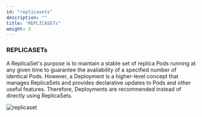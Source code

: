 ```yaml
---
id: "replicasets"
description: ""
title: "REPLICASETs"
weight: 3
---
```


### REPLICASETs

A ReplicaSet's purpose is to maintain a stable set of replica Pods running at any given time to guarantee the availability of a specified number of identical Pods. However, a Deployment is a higher-level concept that manages ReplicaSets and provides declarative updates to Pods and other useful features. Therefore, Deployments are recommended instead of directly using ReplicaSets.

![replicaset](replicaset.gif)